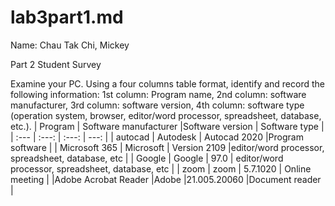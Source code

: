 # lab3part1.md
Name: Chau Tak Chi, Mickey 

Part 2 Student Survey 

Examine your PC. Using a four columns table format, identify and record the following information: 1st column: Program name, 2nd column: software manufacturer, 3rd column: software version, 4th column: software type (operation system, browser, editor/word processor, spreadsheet, database, etc.). 
| Program  | Software manufacturer	  |Software version	  | Software type |
| :---         |     :---:      |         :---: |      ---:   |
| autocad   | Autodesk     | Autocad 2020    |Program software   |
| Microsoft 365     | Microsoft       | Version 2109      |editor/word processor, spreadsheet, database, etc      |
| Google         |   Google     |         97.0  |     editor/word processor, spreadsheet, database, etc   |
| zoom         |     zoom      |        5.7.1020  |      Online meeting  |
|Adobe Acrobat Reader |Adobe |21.005.20060 |Document reader |

